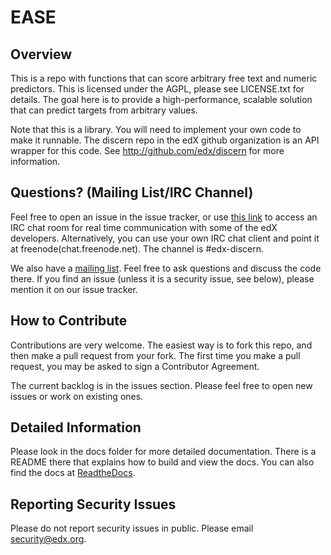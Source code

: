 EASE
====

Overview
---------------------
This is a repo with functions that can score arbitrary free text and numeric predictors.
This is licensed under the AGPL, please see LICENSE.txt for details.
The goal here is to provide a high-performance, scalable solution that can predict targets from arbitrary values.

Note that this is a library.  You will need to implement your own code to make it runnable.  The discern repo in
the edX github organization is an API wrapper for this code.  See http://github.com/edx/discern for more information.

Questions? (Mailing List/IRC Channel)
---------------------
Feel free to open an issue in the issue tracker, or use [this link](http://webchat.freenode.net/?channels=#edx-discern) to access an IRC chat room for real time
communication with some of the edX developers.  Alternatively, you can use your own IRC chat client and point it at freenode(chat.freenode.net).  The channel is #edx-discern.

We also have a [mailing list](https://groups.google.com/forum/#!forum/edx-discern).  Feel free to ask questions and discuss the code there.  If you find an issue (unless it is a security issue, see below), please mention it on our issue tracker.

How to Contribute
-----------------

Contributions are very welcome. The easiest way is to fork this repo, and then
make a pull request from your fork. The first time you make a pull request, you
may be asked to sign a Contributor Agreement.

The current backlog is in the issues section. Please feel free to open new issues or work on existing ones.

Detailed Information
-------------------------
Please look in the docs folder for more detailed documentation.  There is a README there that explains how to build
and view the docs.  You can also find the docs at [ReadtheDocs](http://ease.readthedocs.org/en/latest/).

Reporting Security Issues
--------------------------
Please do not report security issues in public. Please email security@edx.org.
